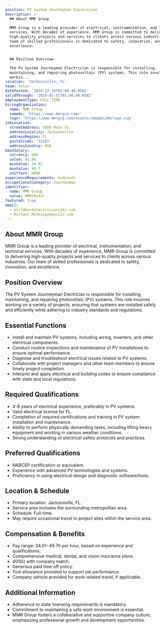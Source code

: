 ```yaml
---
position: PV System Journeyman Electrician
description: >-
  ## About MMR Group

  MMR Group is a leading provider of electrical, instrumentation, and technical
  services. With decades of experience, MMR Group is committed to delivering
  high-quality projects and services to clients across various industries. Our
  team of skilled professionals is dedicated to safety, innovation, and
  excellence.


  ## Position Overview

  The PV System Journeyman Electrician is responsible for installing,
  maintaining, and repairing photovoltaic (PV) systems. This role involves
  workin...
location: 'Jacksonville, FL'
team: Solar
datePosted: '2024-12-19T01:08:46.056Z'
validThrough: '2025-01-31T01:08:46.056Z'
employmentType: FULL_TIME
hiringOrganization:
  name: MMR Group
  sameAs: 'https://www.mmrgrp.com/'
  logo: 'https://www.mmrgrp.com/assets/images/mmrlogo.svg'
jobLocation:
  streetAddress: 7858 Main St.
  addressLocality: Jacksonville
  addressRegion: FL
  postalCode: '32202'
  addressCountry: USA
baseSalary:
  currency: USD
  value: 41.86
  minValue: 34.01
  maxValue: 49.7
  unitText: HOUR
experienceRequirements: midLevel
occupationalCategory: Journeyman
identifier:
  name: MMR Group
  value: MMRt0x4xt
featured: true
email:
  - will@bestelectricianjobs.com
  - Michael.Mckeaige@pes123.com
---
```




## About MMR Group
MMR Group is a leading provider of electrical, instrumentation, and technical services. With decades of experience, MMR Group is committed to delivering high-quality projects and services to clients across various industries. Our team of skilled professionals is dedicated to safety, innovation, and excellence.

## Position Overview
The PV System Journeyman Electrician is responsible for installing, maintaining, and repairing photovoltaic (PV) systems. This role involves working on a variety of projects, ensuring that systems are installed safely and efficiently while adhering to industry standards and regulations.

## Essential Functions
- Install and maintain PV systems, including wiring, inverters, and other electrical components.
- Conduct routine inspections and maintenance of PV installations to ensure optimal performance.
- Diagnose and troubleshoot electrical issues related to PV systems.
- Collaborate with project managers and other team members to ensure timely project completion.
- Interpret and apply electrical and building codes to ensure compliance with state and local regulations.

## Required Qualifications
- 4-8 years of electrical experience, preferably in PV systems.
- Valid electrical license for FL.
- Completion of required certifications and training in PV system installation and maintenance.
- Ability to perform physically demanding tasks, including lifting heavy equipment and working in various weather conditions.
- Strong understanding of electrical safety protocols and practices.

## Preferred Qualifications
- NABCEP certification or equivalent.
- Experience with advanced PV technologies and systems.
- Proficiency in using electrical design and diagnostic software/tools.

## Location & Schedule
- Primary location: Jacksonville, FL.
- Service area includes the surrounding metropolitan area.
- Schedule: Full-time.
- May require occasional travel to project sites within the service area.

## Compensation & Benefits
- Pay range: $34.01-$49.70 per hour, based on experience and qualifications.
- Comprehensive medical, dental, and vision insurance plans.
- 401(k) with company match.
- Generous paid time off policy.
- Tool allowance provided to support job performance.
- Company vehicle provided for work-related travel, if applicable.

## Additional Information
- Adherence to state licensing requirements is mandatory.
- Commitment to maintaining a safe work environment is essential.
- MMR Group fosters a collaborative and supportive company culture, emphasizing professional growth and development opportunities.